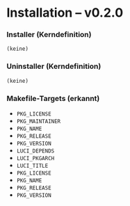 # Installation – v0.2.0

### Installer (Kerndefinition)
```
(keine)
```

### Uninstaller (Kerndefinition)
```
(keine)
```

### Makefile-Targets (erkannt)
- `PKG_LICENSE`
- `PKG_MAINTAINER`
- `PKG_NAME`
- `PKG_RELEASE`
- `PKG_VERSION`
- `LUCI_DEPENDS`
- `LUCI_PKGARCH`
- `LUCI_TITLE`
- `PKG_LICENSE`
- `PKG_NAME`
- `PKG_RELEASE`
- `PKG_VERSION`
